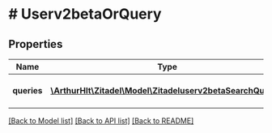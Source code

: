 # # Userv2betaOrQuery

## Properties

Name | Type | Description | Notes
------------ | ------------- | ------------- | -------------
**queries** | [**\ArthurHlt\Zitadel\Model\Zitadeluserv2betaSearchQuery[]**](Zitadeluserv2betaSearchQuery.md) | the sub queries to &#39;OR&#39; | [optional]

[[Back to Model list]](../../README.md#models) [[Back to API list]](../../README.md#endpoints) [[Back to README]](../../README.md)
